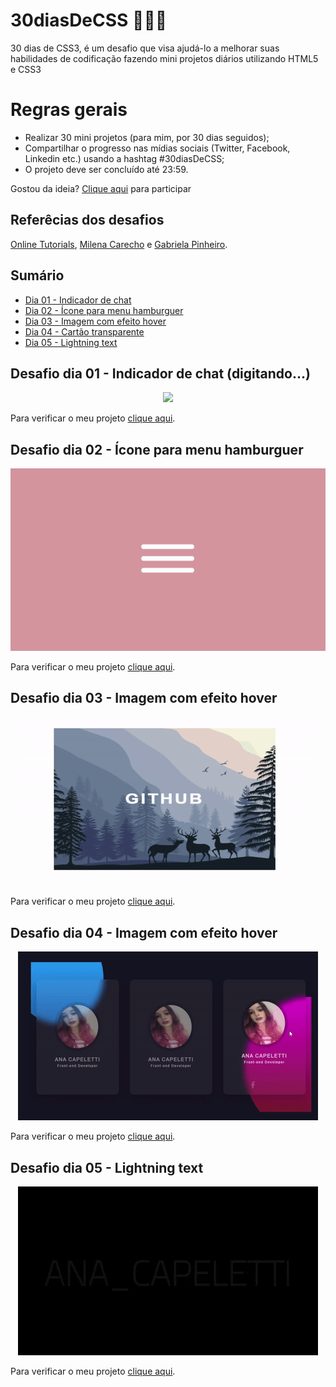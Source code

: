 # 30diasDeCSS 👩🏻‍💻

 30 dias de CSS3, é um desafio que visa ajudá-lo a melhorar suas habilidades de codificação fazendo mini projetos diários utilizando HTML5 e CSS3

# Regras gerais

* Realizar 30 mini projetos (para mim, por 30 dias seguidos);
* Compartilhar o progresso nas mídias sociais (Twitter, Facebook, Linkedin etc.) usando a hashtag #30diasDeCSS;
* O projeto deve ser concluído até 23:59.

Gostou da ideia? 
[Clique aqui](https://github.com/MilenaCarecho/30diasDeCSS/issues/1) para participar

## Referêcias dos desafios
[Online Tutorials](https://www.youtube.com/c/OnlineTutorials4Designers), [Milena Carecho](https://github.com/MilenaCarecho) e [Gabriela Pinheiro](https://github.com/SpruceGabriela).

## Sumário
* [Dia 01 - Indicador de chat](#day01)
* [Dia 02 - Ícone para menu hamburguer](#day02)
* [Dia 03 - Imagem com efeito hover](#day03)
* [Dia 04 - Cartão transparente](#day04)
* [Dia 05 - Lightning text](#day05)

##  Desafio dia 01 - Indicador de chat (digitando...) <a name="day01"></a>

<div align="center">
  <img src="https://user-images.githubusercontent.com/75649546/169671663-ec54d809-9069-4925-9bda-3a63ce4440ee.gif">
</div>

Para verificar o meu projeto [clique aqui](https://github.com/ANACAPELETTI/Indicador_Chat).

##  Desafio dia 02 - Ícone para menu hamburguer <a name="day02"></a>

<div align="center">
  <img src="./projects/day_2/burger.gif">
</div>

Para verificar o meu projeto [clique aqui](https://github.com/ANACAPELETTI/30diasDeCSS/tree/main/projects/day_2).

##  Desafio dia 03 - Imagem com efeito hover <a name="day03"></a>

<div align="center">
  <img src="./projects/day_3/github.gif">
</div>

Para verificar o meu projeto [clique aqui](https://github.com/ANACAPELETTI/30diasDeCSS/tree/main/projects/day_3).

##  Desafio dia 04 - Imagem com efeito hover <a name="day04"></a>

<div align="center">
  <img src="./projects/day_4/TransparentCard.gif">
</div>

Para verificar o meu projeto [clique aqui](https://github.com/ANACAPELETTI/30diasDeCSS/tree/main/projects/day_4).

##  Desafio dia 05 - Lightning text <a name="day05"></a>

<div align="center">
  <img src="./projects/day_5/lightningText.gif">
</div>

Para verificar o meu projeto [clique aqui](https://github.com/ANACAPELETTI/30diasDeCSS/tree/main/projects/day_5).
